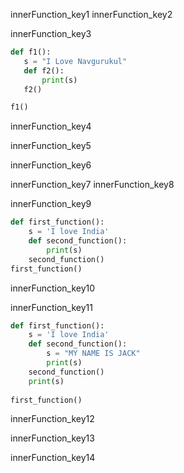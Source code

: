 innerFunction_key1
innerFunction_key2


innerFunction_key3


```python
def f1():
   s = "I Love Navgurukul"
   def f2():
       print(s)
   f2()

f1()
 ```
innerFunction_key4



innerFunction_key5



innerFunction_key6


    
innerFunction_key7
innerFunction_key8


innerFunction_key9


```python
def first_function():
    s = 'I love India'
    def second_function():
        print(s)	 
    second_function()
first_function()
 ```

innerFunction_key10


innerFunction_key11



```python
def first_function():
    s = 'I love India'
    def second_function():
		s = "MY NAME IS JACK"
   	 	print(s)	 
    second_function()
    print(s)	
 
first_function()
 ```
innerFunction_key12


innerFunction_key13


innerFunction_key14
